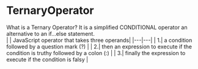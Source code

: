 # TernaryOperator
What is a Ternary Operator?
It is a simplified CONDITIONAL operator an alternative to an if...else statement.
<br>
| | JavaScript operator that takes three operands|
|---|---|
| 1.| a condition followed by a question mark (?) |
| 2.| then an expression to execute if the condition is truthy followed by a colon (:) |
| 3.| finally the expression to execute if the condition is falsy |

